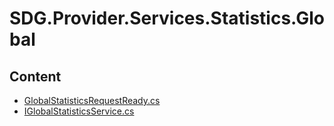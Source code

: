 # SDG.Provider.Services.Statistics.Global
## Content
- [GlobalStatisticsRequestReady.cs](GlobalStatisticsRequestReady.cs)
- [IGlobalStatisticsService.cs](IGlobalStatisticsService.cs)

